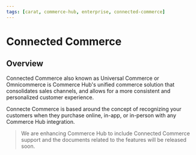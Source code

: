 ```yaml
---
tags: [carat, commerce-hub, enterprise, connected-commerce]
---
```


# Connected Commerce

## Overview

Connected Commerce also known as Universal Commerce or Omnicommerce is Commerce Hub's unified commerce solution that consolidates sales channels, and allows for a more consistent and personalized customer experience.

Connecte Commerce is based around the concept of recognizing your customers when they purchase online, in-app, or in-person with any Commerce Hub integration.

<!-- theme: danger -->
> We are enhancing Commerce Hub to include Connected Commerce support and the documents related to the features will be released soon.

<!-- https://docs.adyen.com/unified-commerce -->